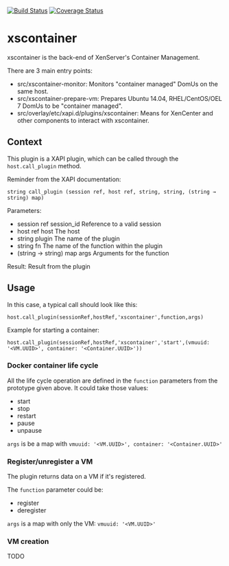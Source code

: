 [![Build Status](https://travis-ci.org/xenserver/xscontainer.svg?branch=master)](https://travis-ci.org/xenserver/xscontainer)
[![Coverage Status](https://coveralls.io/repos/xenserver/xscontainer/badge.svg?branch=master)](https://coveralls.io/r/xenserver/xscontainer?branch=master)

xscontainer
===========
xscontainer is the back-end of XenServer's Container Management.

There are 3 main entry points:
* src/xscontainer-monitor:
  Monitors "container managed" DomUs on the same host.
* src/xscontainer-prepare-vm:
  Prepares Ubuntu 14.04, RHEL/CentOS/OEL 7 DomUs to be "container managed".
* src/overlay/etc/xapi.d/plugins/xscontainer:
  Means for XenCenter and other components to interact with xscontainer.

## Context

This plugin is a XAPI plugin, which can be called through the `host.call_plugin` method.

Reminder from the XAPI documentation:

`string call_plugin (session ref, host ref, string, string, (string → string) map)`

Parameters:

* session ref session_id	Reference to a valid session
* host ref host	The host
* string plugin	The name of the plugin
* string fn	The name of the function within the plugin
* (string → string) map args	Arguments for the function

Result:	Result from the plugin

## Usage

In this case, a typical call should look like this:

`host.call_plugin(sessionRef,hostRef,'xscontainer',function,args)`

Example for starting a container:

`host.call_plugin(sessionRef,hostRef,'xscontainer','start',(vmuuid: '<VM.UUID>', container: '<Container.UUID>'))`

### Docker container life cycle

All the life cycle operation are defined in the `function` parameters from the prototype given above. It could take those values:

* start
* stop
* restart
* pause
* unpause

`args` is be a map with `vmuuid: '<VM.UUID>', container: '<Container.UUID>'`

### Register/unregister a VM

The plugin returns data on a VM if it's registered.

The `function` parameter could be:

* register
* deregister

`args` is a map with only the VM: `vmuuid: '<VM.UUID>'`

### VM creation

TODO
